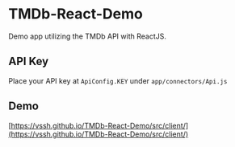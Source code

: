# TMDb-React-Demo
Demo app utilizing the TMDb API with ReactJS.

## API Key
Place your API key at `ApiConfig.KEY` under `app/connectors/Api.js`

## Demo
[https://vssh.github.io/TMDb-React-Demo/src/client/](https://vssh.github.io/TMDb-React-Demo/src/client/)
